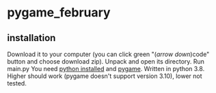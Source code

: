 # pygame_february

## installation

Download it to your computer (you can click green "(_arrow down_)code" button and choose download zip). Unpack and open 
its directory. Run main.py You need [python installed](https://www.python.org/) and [pygame](https://www.pygame.org/). 
Written in python 3.8. Higher should work (pygame doesn't support version 3.10), lower not tested.
